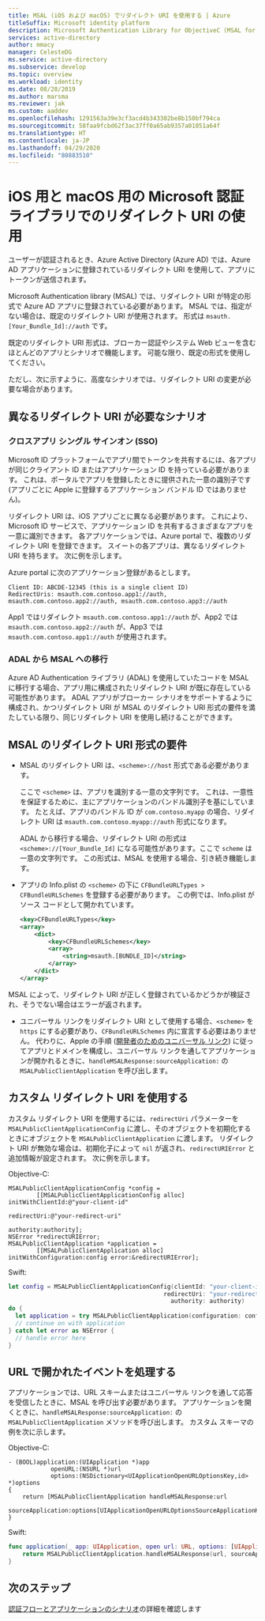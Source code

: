 ```yaml
---
title: MSAL (iOS および macOS) でリダイレクト URI を使用する | Azure
titleSuffix: Microsoft identity platform
description: Microsoft Authentication Library for ObjectiveC (MSAL for iOS および macOS) と Azure AD Authentication Library for ObjectiveC (ADAL.ObjC) の違いと、それらの間の移行方法について説明します。
services: active-directory
author: mmacy
manager: CelesteDG
ms.service: active-directory
ms.subservice: develop
ms.topic: overview
ms.workload: identity
ms.date: 08/28/2019
ms.author: marsma
ms.reviewer: jak
ms.custom: aaddev
ms.openlocfilehash: 1291563a39e3cf3acd4b343302be8b150bf794ca
ms.sourcegitcommit: 58faa9fcbd62f3ac37ff0a65ab9357a01051a64f
ms.translationtype: HT
ms.contentlocale: ja-JP
ms.lasthandoff: 04/29/2020
ms.locfileid: "80883510"
---
```

# <a name="using-redirect-uris-with-the-microsoft-authentication-library-for-ios-and-macos"></a>iOS 用と macOS 用の Microsoft 認証ライブラリでのリダイレクト URI の使用

ユーザーが認証されるとき、Azure Active Directory (Azure AD) では、Azure AD アプリケーションに登録されているリダイレクト URI を使用して、アプリにトークンが送信されます。

Microsoft Authentication library (MSAL) では、リダイレクト URI が特定の形式で Azure AD アプリに登録されている必要があります。 MSAL では、指定がない場合は、既定のリダイレクト URI が使用されます。 形式は `msauth.[Your_Bundle_Id]://auth` です。

既定のリダイレクト URI 形式は、ブローカー認証やシステム Web ビューを含むほとんどのアプリとシナリオで機能します。 可能な限り、既定の形式を使用してください。

ただし、次に示すように、高度なシナリオでは、リダイレクト URI の変更が必要な場合があります。

## <a name="scenarios-that-require-a-different-redirect-uri"></a>異なるリダイレクト URI が必要なシナリオ

### <a name="cross-app-single-sign-on-sso"></a>クロスアプリ シングル サインオン (SSO)

Microsoft ID プラットフォームでアプリ間でトークンを共有するには、各アプリが同じクライアント ID またはアプリケーション ID を持っている必要があります。 これは、ポータルでアプリを登録したときに提供された一意の識別子です (アプリごとに Apple に登録するアプリケーション バンドル ID ではありません)。

リダイレクト URI は、iOS アプリごとに異なる必要があります。 これにより、Microsoft ID サービスで、アプリケーション ID を共有するさまざまなアプリを一意に識別できます。 各アプリケーションでは、Azure portal で、複数のリダイレクト URI を登録できます。 スイートの各アプリは、異なるリダイレクト URI を持ちます。 次に例を示します。

Azure portal に次のアプリケーション登録があるとします。

    Client ID: ABCDE-12345 (this is a single client ID)
    RedirectUris: msauth.com.contoso.app1://auth, msauth.com.contoso.app2://auth, msauth.com.contoso.app3://auth

App1 ではリダイレクト `msauth.com.contoso.app1://auth` が、App2 では `msauth.com.contoso.app2://auth` が、App3 では `msauth.com.contoso.app1://auth` が使用されます。

### <a name="migrating-from-adal-to-msal"></a>ADAL から MSAL への移行

Azure AD Authentication ライブラリ (ADAL) を使用していたコードを MSAL に移行する場合、アプリ用に構成されたリダイレクト URI が既に存在している可能性があります。 ADAL アプリがブローカー シナリオをサポートするように構成され、かつリダイレクト URI が MSAL のリダイレクト URI 形式の要件を満たしている限り、同じリダイレクト URI を使用し続けることができます。

## <a name="msal-redirect-uri-format-requirements"></a>MSAL のリダイレクト URI 形式の要件

* MSAL のリダイレクト URI は、`<scheme>://host` 形式である必要があります。

    ここで `<scheme>` は、アプリを識別する一意の文字列です。 これは、一意性を保証するために、主にアプリケーションのバンドル識別子を基にしています。 たとえば、アプリのバンドル ID が `com.contoso.myapp` の場合、リダイレクト URI は `msauth.com.contoso.myapp://auth` 形式になります。

    ADAL から移行する場合、リダイレクト URI の形式は `<scheme>://[Your_Bundle_Id]` になる可能性があります。ここで `scheme` は一意の文字列です。 この形式は、MSAL を使用する場合、引き続き機能します。

* アプリの Info.plist の `<scheme>` の下に `CFBundleURLTypes > CFBundleURLSchemes` を登録する必要があります。  この例では、Info.plist がソース コードとして開かれています。

    ```xml
    <key>CFBundleURLTypes</key>
    <array>
        <dict>
            <key>CFBundleURLSchemes</key>
            <array>
                <string>msauth.[BUNDLE_ID]</string>
            </array>
        </dict>
    </array>
    ```
    

MSAL によって、リダイレクト URI が正しく登録されているかどうかが検証され、そうでない場合はエラーが返されます。
    
* ユニバーサル リンクをリダイレクト URI として使用する場合、`<scheme>` を `https` にする必要があり、`CFBundleURLSchemes` 内に宣言する必要はありません。 代わりに、Apple の手順 ([開発者のためのユニバーサル リンク](https://developer.apple.com/ios/universal-links/)) に従ってアプリとドメインを構成し、ユニバーサル リンクを通してアプリケーションが開かれるときに、`handleMSALResponse:sourceApplication:` の `MSALPublicClientApplication` を呼び出します。

## <a name="use-a-custom-redirect-uri"></a>カスタム リダイレクト URI を使用する

カスタム リダイレクト URI を使用するには、`redirectUri` パラメーターを `MSALPublicClientApplicationConfig` に渡し、そのオブジェクトを初期化するときにオブジェクトを `MSALPublicClientApplication` に渡します。 リダイレクト URI が無効な場合は、初期化子によって `nil` が返され、`redirectURIError` と追加情報が設定されます。  次に例を示します。

Objective-C:

```objc
MSALPublicClientApplicationConfig *config =
        [[MSALPublicClientApplicationConfig alloc] initWithClientId:@"your-client-id"
                                                        redirectUri:@"your-redirect-uri"
                                                        authority:authority];
NSError *redirectURIError;
MSALPublicClientApplication *application =
        [[MSALPublicClientApplication alloc] initWithConfiguration:config error:&redirectURIError];
```

Swift:

```swift
let config = MSALPublicClientApplicationConfig(clientId: "your-client-id",
                                            redirectUri: "your-redirect-uri",
                                              authority: authority)
do {
  let application = try MSALPublicClientApplication(configuration: config)
  // continue on with application          
} catch let error as NSError {
  // handle error here
}       
```



## <a name="handle-the-url-opened-event"></a>URL で開かれたイベントを処理する

アプリケーションでは、URL スキームまたはユニバーサル リンクを通して応答を受信したときに、MSAL を呼び出す必要があります。 アプリケーションを開くときに、`handleMSALResponse:sourceApplication:` の `MSALPublicClientApplication` メソッドを呼び出します。 カスタム スキーマの例を次に示します。

Objective-C:

```objc
- (BOOL)application:(UIApplication *)app
            openURL:(NSURL *)url
            options:(NSDictionary<UIApplicationOpenURLOptionsKey,id> *)options
{
    return [MSALPublicClientApplication handleMSALResponse:url 
                                         sourceApplication:options[UIApplicationOpenURLOptionsSourceApplicationKey]];
}
```

Swift:

```swift
func application(_ app: UIApplication, open url: URL, options: [UIApplication.OpenURLOptionsKey : Any] = [:]) -> Bool {
    return MSALPublicClientApplication.handleMSALResponse(url, sourceApplication: options[UIApplication.OpenURLOptionsKey.sourceApplication] as? String)
}
```



## <a name="next-steps"></a>次のステップ

[認証フローとアプリケーションのシナリオ](authentication-flows-app-scenarios.md)の詳細を確認します
